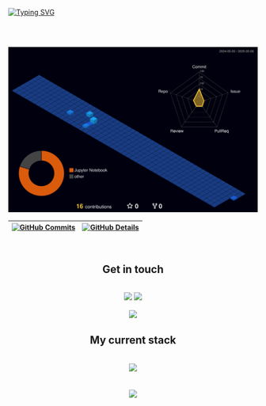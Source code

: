 [![Typing SVG](https://readme-typing-svg.herokuapp.com/?color=FFFFFF&size=35&center=true&vCenter=true&width=1000&lines=HI+THERE,+I'm+Eugênio+Lobo;Welcome+to+my+GitHub+page!+:%29;I'm+a+full+stack+developer;Feel+free+to+interact)](https://git.io/typing-svg)

<br/>
<br/>

![3D GitHub Profile](https://raw.githubusercontent.com/EugenioGuimaraes/EugenioGuimaraes/main/profile-3d-contrib/profile-night-view.svg)


 | [![GitHub Commits](http://github-profile-summary-cards.vercel.app/api/cards/productive-time?username=EugenioGuimaraes&theme=dracula&utcOffset=-3)](https://github.com/vn7n24fzkq/github-profile-summary-cards) | [![GitHub Details](http://github-profile-summary-cards.vercel.app/api/cards/profile-details?username=EugenioGuimaraes&theme=dracula)](https://github.com/vn7n24fzkq/github-profile-summary-cards) |  
 | ----------- | ----------- |

<div align="center" style="display: inline_block">
  <br/>
  <h2>Get in touch</h2>
  <br/>
  <a href = "mailto:eugenio.guimaraes1112@gmail.com"><img src="https://img.shields.io/badge/-Gmail-%23333?style=for-the-badge&logo=gmail&logoColor=white" target="_blank"></a>
  <a href="https://www.linkedin.com/in/eugenio-lobo-guimaraes-1701aa1a2/" target="_blank"><img src="https://img.shields.io/badge/-LinkedIn-%230077B5?style=for-the-badge&logo=linkedin&logoColor=white" target="_blank"></a> 
  <br/>
  <br/>
  <a href="https://github.com/pedrolibas">
    <img src ="https://github-readme-streak-stats.herokuapp.com?user=EugenioGuimaraes&theme=dark&hide_border=true&background=FFFFFF00">
  </a>
</div>
<div align="center">
  <h2>My current stack</h2>
  <br/>
    <div align="center" >
       <a href="https://skillicons.dev"   >
         <img src="https://skillicons.dev//icons?i=py,django,docker,cs,dotnet,go,java,aws,git,vscode,javascript,typescript,css,html,react,tailwind,sass,nodejs,vue,figma,github,linux,ubuntu,postman,vercel,vite,bootstrap,postgres,stackoverflow,discord)" />
       </a>
     </div>
  <br />
  <br />
   <div align="center" >
     <img src="https://github-profile-trophy.vercel.app/?username=EugenioGuimaraes&row=1&column=6&theme=dracula&margin-w=15&margin-h=15"/>
  </div>
